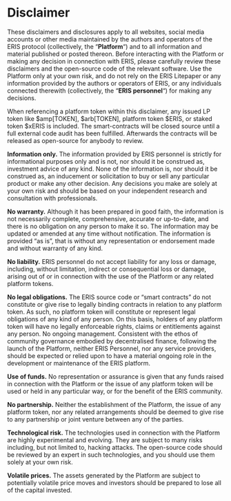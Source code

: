 # Disclaimer

These disclaimers and disclosures apply to all websites, social media accounts or other media maintained by the authors and operators of the ERIS protocol (collectively, the “**Platform**“) and to all information and material published or posted thereon. Before interacting with the Platform or making any decision in connection with ERIS, please carefully review these disclaimers and the open-source code of the relevant software. Use the Platform only at your own risk, and do not rely on the ERIS Litepaper or any information provided by the authors or operators of ERIS, or any individuals connected therewith (collectively, the “**ERIS personnel**“) for making any decisions.

When referencing a platform token within this disclaimer, any issued LP token like $amp[TOKEN], $arb[TOKEN], platform token $ERIS, or staked token $xERIS is included.
The smart-contracts will be closed source until a full external code audit has been fulfilled. Afterwards the contracts will be released as open-source for anybody to review.

**Information only.** The information provided by ERIS personnel is strictly for informational purposes only and is not, nor should it be construed as, investment advice of any kind. None of the information is, nor should it be construed as, an inducement or solicitation to buy or sell any particular product or make any other decision. Any decisions you make are solely at your own risk and should be based on your independent research and consultation with professionals.

**No warranty.** Although it has been prepared in good faith, the information is not necessarily complete, comprehensive, accurate or up-to-date, and there is no obligation on any person to make it so. The information may be updated or amended at any time without notification. The information is provided “as is”, that is without any representation or endorsement made and without warranty of any kind.

**No liability.** ERIS personnel do not accept liability for any loss or damage, including, without limitation, indirect or consequential loss or damage, arising out of or in connection with the use of the Platform or any related platform tokens.

**No legal obligations.** The ERIS source code or “smart contracts” do not constitute or give rise to legally binding contracts in relation to any platform token. As such, no platform token will constitute or represent legal obligations of any kind of any person. On this basis, holders of any platform token will have no legally enforceable rights, claims or entitlements against any person.
No ongoing management. Consistent with the ethos of community governance embodied by decentralised finance, following the launch of the Platform, neither ERIS Personnel, nor any service providers, should be expected or relied upon to have a material ongoing role in the development or maintenance of the ERIS platform.

**Use of funds.** No representation or assurance is given that any funds raised in connection with the Platform or the issue of any platform token will be used or held in any particular way, or for the benefit of the ERIS community.

**No partnership.** Neither the establishment of the Platform, the issue of any platform token, nor any related arrangements should be deemed to give rise to any partnership or joint venture between any of the parties.

**Technological risk.** The technologies used in connection with the Platform are highly experimental and evolving. They are subject to many risks including, but not limited to, hacking attacks. The open-source code should be reviewed by an expert in such technologies, and you should use them solely at your own risk.

**Volatile prices.** The assets generated by the Platform are subject to potentially volatile price moves and investors should be prepared to lose all of the capital invested.